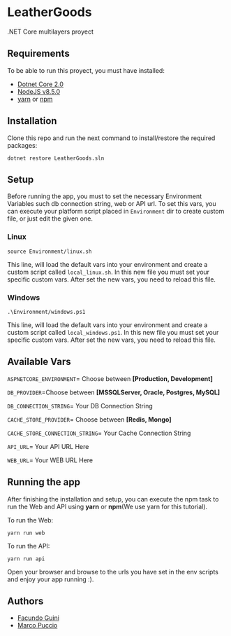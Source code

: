 # LeatherGoods
.NET Core multilayers proyect

## Requirements
To be able to run this proyect, you must have installed:
- [Dotnet Core 2.0](https://www.microsoft.com/net/core)
- [NodeJS v8.5.0](https://nodejs.org/es/)
- [yarn](https://yarnpkg.com/lang/en/) or [npm](https://www.npmjs.com/)


## Installation
Clone this repo and run the next command to install/restore the required packages:
```
dotnet restore LeatherGoods.sln
```

## Setup
Before running the app, you must to set the necessary Environment Variables such db connection string, web or API url.
To set this vars, you can execute your platform script placed in ```Environment``` dir to create custom file, or just edit the given one.

### Linux
```
source Environment/linux.sh
```
This line, will load the default vars into your environment and create a custom script called ```local_linux.sh```. In this new file you must set your specific custom vars.
After set the new vars, you need to reload this file.

### Windows
```
.\Environment/windows.ps1
```
This line, will load the default vars into your environment and create a custom script called ```local_windows.ps1```. In this new file you must set your specific custom vars.
After set the new vars, you need to reload this file.


## Available Vars

```ASPNETCORE_ENVIRONMENT```= Choose between **[Production, Development]**

```DB_PROVIDER```=Choose between **[MSSQLServer, Oracle, Postgres, MySQL]**

```DB_CONNECTION_STRING```= Your DB Connection String

```CACHE_STORE_PROVIDER```= Choose between **[Redis, Mongo]**

```CACHE_STORE_CONNECTION_STRING```= Your Cache Connection String

```API_URL```= Your API URL Here

```WEB_URL```= Your WEB URL Here



## Running the app

After finishing the installation and setup, you can execute the npm task to run the Web and API using **yarn** or **npm**(We use yarn for this tutorial).

To run the Web:
```
yarn run web
```

To run the API:
```
yarn run api
```

Open your browser and browse to the urls you have set in the env scripts and enjoy your app running :).

## Authors

- [Facundo Guini](https://github.com/fguini)
- [Marco Puccio](https://github.com/marcopuccio)
